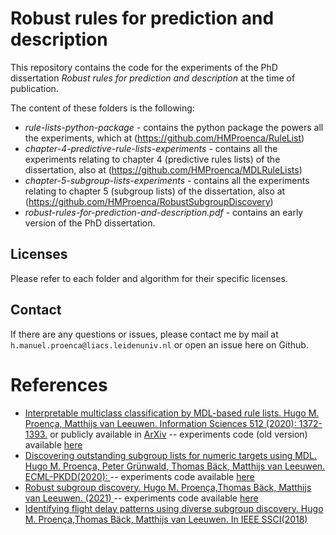 

# Robust rules for prediction and description

This repository contains the code for the experiments of the PhD dissertation *Robust rules for prediction and description* at the time of publication.

The content of these folders is the following:
 - *rule-lists-python-package* - contains the python package the powers all the experiments, which at (https://github.com/HMProenca/RuleList)
 - *chapter-4-predictive-rule-lists-experiments* - contains all the experiments relating to chapter 4 (predictive rules lists) of the dissertation, also at (https://github.com/HMProenca/MDLRuleLists)
 - *chapter-5-subgroup-lists-experiments* - contains all the experiments relating to chapter 5 (subgroup lists) of the dissertation, also at (https://github.com/HMProenca/RobustSubgroupDiscovery)
 - *robust-rules-for-prediction-and-description.pdf* - contains an early version of the PhD dissertation.


## Licenses

Please refer to each folder and algorithm for their specific licenses.


## Contact

If there are any questions or issues, please contact me by mail at `h.manuel.proenca@liacs.leidenuniv.nl` or open an issue here on Github.



# References #
 * [Interpretable multiclass classification by MDL-based rule lists. Hugo M. Proença, Matthijs van Leeuwen. Information Sciences 512 (2020): 1372-1393.](https://www.sciencedirect.com/science/article/pii/S0020025519310138) or publicly available in [ArXiv](https://arxiv.org/abs/1905.00328) -- experiments code (old version) available [here](https://github.com/HMProenca/MDLRuleLists)
 * [Discovering outstanding subgroup lists for numeric targets using MDL. Hugo M. Proença, Peter Grünwald, Thomas Bäck, Matthijs van Leeuwen. ECML-PKDD(2020): ](https://arxiv.org/abs/2006.09186) -- experiments code available [here](https://github.com/HMProenca/SSDpp-numeric)
 * [Robust subgroup discovery. Hugo M. Proença,Thomas Bäck, Matthijs van Leeuwen. (2021) ](https://arxiv.org/abs/2103.13686) -- experiments code available [here](https://github.com/HMProenca/RobustSubgroupDiscovery)
 * [Identifying flight delay patterns using diverse subgroup discovery. Hugo M. Proença,Thomas Bäck, Matthijs van Leeuwen. In IEEE SSCI(2018)](https://www.researchgate.net/profile/Matthijs-Leeuwen/publication/331418191_Identifying_flight_delay_patterns_using_diverse_subgroup_discovery/links/5c7feebe458515831f8affc2/Identifying-flight-delay-patterns-using-diverse-subgroup-discovery.pdf)
